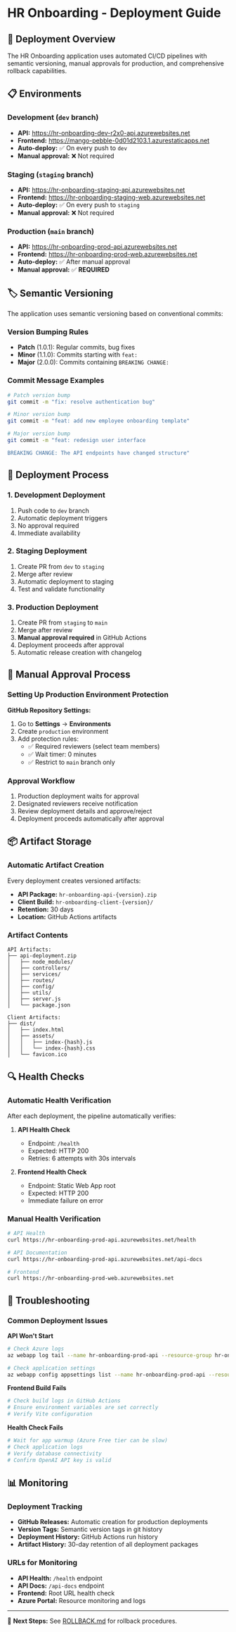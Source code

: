 # HR Onboarding - Deployment Guide

## 🚀 Deployment Overview

The HR Onboarding application uses automated CI/CD pipelines with semantic versioning, manual approvals for production, and comprehensive rollback capabilities.

## 📋 Environments

### Development (`dev` branch)
- **API:** https://hr-onboarding-dev-r2x0-api.azurewebsites.net
- **Frontend:** https://mango-pebble-0d01d2103.1.azurestaticapps.net
- **Auto-deploy:** ✅ On every push to `dev`
- **Manual approval:** ❌ Not required

### Staging (`staging` branch)
- **API:** https://hr-onboarding-staging-api.azurewebsites.net
- **Frontend:** https://hr-onboarding-staging-web.azurewebsites.net
- **Auto-deploy:** ✅ On every push to `staging`
- **Manual approval:** ❌ Not required

### Production (`main` branch)
- **API:** https://hr-onboarding-prod-api.azurewebsites.net
- **Frontend:** https://hr-onboarding-prod-web.azurewebsites.net
- **Auto-deploy:** ✅ After manual approval
- **Manual approval:** ✅ **REQUIRED**

## 🏷️ Semantic Versioning

The application uses semantic versioning based on conventional commits:

### Version Bumping Rules
- **Patch** (1.0.1): Regular commits, bug fixes
- **Minor** (1.1.0): Commits starting with `feat:`
- **Major** (2.0.0): Commits containing `BREAKING CHANGE:`

### Commit Message Examples
```bash
# Patch version bump
git commit -m "fix: resolve authentication bug"

# Minor version bump  
git commit -m "feat: add new employee onboarding template"

# Major version bump
git commit -m "feat: redesign user interface

BREAKING CHANGE: The API endpoints have changed structure"
```

## 🔄 Deployment Process

### 1. Development Deployment
1. Push code to `dev` branch
2. Automatic deployment triggers
3. No approval required
4. Immediate availability

### 2. Staging Deployment
1. Create PR from `dev` to `staging`
2. Merge after review
3. Automatic deployment to staging
4. Test and validate functionality

### 3. Production Deployment
1. Create PR from `staging` to `main`
2. Merge after review
3. **Manual approval required** in GitHub Actions
4. Deployment proceeds after approval
5. Automatic release creation with changelog

## 🎯 Manual Approval Process

### Setting Up Production Environment Protection

**GitHub Repository Settings:**
1. Go to **Settings** → **Environments**
2. Create `production` environment
3. Add protection rules:
   - ✅ Required reviewers (select team members)
   - ✅ Wait timer: 0 minutes
   - ✅ Restrict to `main` branch only

### Approval Workflow
1. Production deployment waits for approval
2. Designated reviewers receive notification
3. Review deployment details and approve/reject
4. Deployment proceeds automatically after approval

## 📦 Artifact Storage

### Automatic Artifact Creation
Every deployment creates versioned artifacts:
- **API Package:** `hr-onboarding-api-{version}.zip`
- **Client Build:** `hr-onboarding-client-{version}/`
- **Retention:** 30 days
- **Location:** GitHub Actions artifacts

### Artifact Contents
```
API Artifacts:
├── api-deployment.zip
│   ├── node_modules/
│   ├── controllers/
│   ├── services/
│   ├── routes/
│   ├── config/
│   ├── utils/
│   ├── server.js
│   └── package.json

Client Artifacts:
├── dist/
│   ├── index.html
│   ├── assets/
│   │   ├── index-{hash}.js
│   │   └── index-{hash}.css
│   └── favicon.ico
```

## 🔍 Health Checks

### Automatic Health Verification
After each deployment, the pipeline automatically verifies:

1. **API Health Check**
   - Endpoint: `/health`
   - Expected: HTTP 200
   - Retries: 6 attempts with 30s intervals

2. **Frontend Health Check**
   - Endpoint: Static Web App root
   - Expected: HTTP 200
   - Immediate failure on error

### Manual Health Verification
```bash
# API Health
curl https://hr-onboarding-prod-api.azurewebsites.net/health

# API Documentation
curl https://hr-onboarding-prod-api.azurewebsites.net/api-docs

# Frontend
curl https://hr-onboarding-prod-web.azurewebsites.net
```

## 🚨 Troubleshooting

### Common Deployment Issues

**API Won't Start**
```bash
# Check Azure logs
az webapp log tail --name hr-onboarding-prod-api --resource-group hr-onboarding-prod-rg

# Check application settings
az webapp config appsettings list --name hr-onboarding-prod-api --resource-group hr-onboarding-prod-rg
```

**Frontend Build Fails**
```bash
# Check build logs in GitHub Actions
# Ensure environment variables are set correctly
# Verify Vite configuration
```

**Health Check Fails**
```bash
# Wait for app warmup (Azure Free tier can be slow)
# Check application logs
# Verify database connectivity
# Confirm OpenAI API key is valid
```

## 📊 Monitoring

### Deployment Tracking
- **GitHub Releases:** Automatic creation for production deployments
- **Version Tags:** Semantic version tags in git history
- **Deployment History:** GitHub Actions run history
- **Artifact History:** 30-day retention of all deployment packages

### URLs for Monitoring
- **API Health:** `/health` endpoint
- **API Docs:** `/api-docs` endpoint  
- **Frontend:** Root URL health check
- **Azure Portal:** Resource monitoring and logs

---

📝 **Next Steps:** See [ROLLBACK.md](./ROLLBACK.md) for rollback procedures.